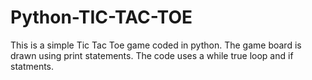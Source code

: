 # Python-TIC-TAC-TOE

This is a simple Tic Tac Toe game coded in python.  The game board is drawn using print statements.   The code uses a while true loop and if statments. 
